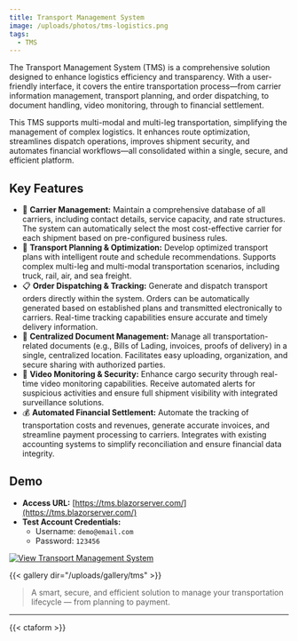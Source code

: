 ```yaml
---
title: Transport Management System
image: /uploads/photos/tms-logistics.png
tags:
  - TMS
---
```


The Transport Management System (TMS) is a comprehensive solution designed to enhance logistics efficiency and transparency. With a user-friendly interface, it covers the entire transportation process—from carrier information management, transport planning, and order dispatching, to document handling, video monitoring, through to financial settlement.

This TMS supports multi-modal and multi-leg transportation, simplifying the management of complex logistics. It enhances route optimization, streamlines dispatch operations, improves shipment security, and automates financial workflows—all consolidated within a single, secure, and efficient platform.

## Key Features

- 🚛 **Carrier Management:** Maintain a comprehensive database of all carriers, including contact details, service capacity, and rate structures. The system can automatically select the most cost-effective carrier for each shipment based on pre-configured business rules.
- 🧭 **Transport Planning & Optimization:** Develop optimized transport plans with intelligent route and schedule recommendations. Supports complex multi-leg and multi-modal transportation scenarios, including truck, rail, air, and sea freight.
- 📋 **Order Dispatching & Tracking:** Generate and dispatch transport orders directly within the system. Orders can be automatically generated based on established plans and transmitted electronically to carriers. Real-time tracking capabilities ensure accurate and timely delivery information.
- 📂 **Centralized Document Management:** Manage all transportation-related documents (e.g., Bills of Lading, invoices, proofs of delivery) in a single, centralized location. Facilitates easy uploading, organization, and secure sharing with authorized parties.
- 🎥 **Video Monitoring & Security:** Enhance cargo security through real-time video monitoring capabilities. Receive automated alerts for suspicious activities and ensure full shipment visibility with integrated surveillance solutions.
- 💰 **Automated Financial Settlement:** Automate the tracking of transportation costs and revenues, generate accurate invoices, and streamline payment processing to carriers. Integrates with existing accounting systems to simplify reconciliation and ensure financial data integrity.

## Demo 

- **Access URL:** [https://tms.blazorserver.com/](https://tms.blazorserver.com/)
- **Test Account Credentials:**
    *   Username: `demo@email.com`
    *   Password: `123456`

[![View Transport Management System](/uploads/photos/tms/01.png)](/uploads/photos/tms/01.png)

{{< gallery dir="/uploads/gallery/tms" >}}

> A smart, secure, and efficient solution to manage your transportation lifecycle — from planning to payment.

---

{{< ctaform >}}